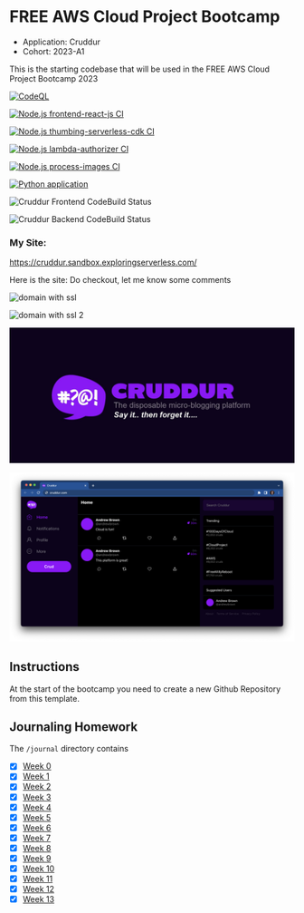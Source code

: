# FREE AWS Cloud Project Bootcamp

- Application: Cruddur
- Cohort: 2023-A1

This is the starting codebase that will be used in the FREE AWS Cloud Project Bootcamp 2023

[![CodeQL](https://github.com/aravindvcyber/aws-bootcamp-cruddur-2023/actions/workflows/github-code-scanning/codeql/badge.svg)](https://github.com/aravindvcyber/aws-bootcamp-cruddur-2023/actions/workflows/github-code-scanning/codeql)

[![Node.js frontend-react-js CI](https://github.com/aravindvcyber/aws-bootcamp-cruddur-2023/actions/workflows/node-js-frontend.yml/badge.svg)](https://github.com/aravindvcyber/aws-bootcamp-cruddur-2023/actions/workflows/node-js-frontend.yml)

[![Node.js thumbing-serverless-cdk CI](https://github.com/aravindvcyber/aws-bootcamp-cruddur-2023/actions/workflows/node-js-cdk.yml/badge.svg)](https://github.com/aravindvcyber/aws-bootcamp-cruddur-2023/actions/workflows/node-js-cdk.yml)

[![Node.js lambda-authorizer CI](https://github.com/aravindvcyber/aws-bootcamp-cruddur-2023/actions/workflows/node-js-lambda-authorizer.yml/badge.svg)](https://github.com/aravindvcyber/aws-bootcamp-cruddur-2023/actions/workflows/node-js-lambda-authorizer.yml)

[![Node.js process-images CI](https://github.com/aravindvcyber/aws-bootcamp-cruddur-2023/actions/workflows/node-js-process-images.yml/badge.svg)](https://github.com/aravindvcyber/aws-bootcamp-cruddur-2023/actions/workflows/node-js-process-images.yml)

[![Python application](https://github.com/aravindvcyber/aws-bootcamp-cruddur-2023/actions/workflows/python-app.yml/badge.svg)](https://github.com/aravindvcyber/aws-bootcamp-cruddur-2023/actions/workflows/python-app.yml)


![Cruddur Frontend CodeBuild Status](https://codebuild.ap-south-1.amazonaws.com/badges?uuid=eyJlbmNyeXB0ZWREYXRhIjoiRDlRRXorTjl6anpBZmpEYkJPSERCdSt1OEE2QUFyY253UXpSR20yTkhIM3FmZ1hodVNKYVNmNjRJMmVabFI5dHhEZGcrNXlMMmNPNFVTMk5TOC9XelBVPSIsIml2UGFyYW1ldGVyU3BlYyI6InVNMXZOTld4NFF4bys4UlciLCJtYXRlcmlhbFNldFNlcmlhbCI6Mn0%3D&branch=main)

![Cruddur Backend CodeBuild Status](https://codebuild.ap-south-1.amazonaws.com/badges?uuid=eyJlbmNyeXB0ZWREYXRhIjoiNXcrRDZ3akxYTFo3c2pjdHQ2NVFSWGNoSFB2REJFcXBlV1pPSEsyRE9xSXZWYVVXY3ZRdS9TVWZFS0lVWnQ1eEVMQjNSeW9nbFluRCt5aEI4N3JQWlU0PSIsIml2UGFyYW1ldGVyU3BlYyI6IlpLODdnSWJLMkZpUWtqdnAiLCJtYXRlcmlhbFNldFNlcmlhbCI6Mn0%3D&branch=main)

### My Site:

https://cruddur.sandbox.exploringserverless.com/

Here is the site: Do checkout, let me know some comments


![domain with ssl](https://dev-to-uploads.s3.amazonaws.com/uploads/articles/dwndcc6751daf961egqk.png)

![domain with ssl 2](https://dev-to-uploads.s3.amazonaws.com/uploads/articles/c2wzr3wubql9zjx4siyc.png)

![Cruddur Graphic](_docs/assets/cruddur-banner.jpg)

![Cruddur Screenshot](_docs/assets/cruddur-screenshot.png)

## Instructions

At the start of the bootcamp you need to create a new Github Repository from this template.

## Journaling Homework

The `/journal` directory contains

- [x] [Week 0](journal/week0.md)
- [x] [Week 1](journal/week1.md)
- [x] [Week 2](journal/week2.md)
- [x] [Week 3](journal/week3.md)
- [x] [Week 4](journal/week4.md)
- [x] [Week 5](journal/week5.md)
- [x] [Week 6](journal/week6.md)
- [x] [Week 7](journal/week6.md)
- [x] [Week 8](journal/week8.md)
- [x] [Week 9](journal/week9.md)
- [x] [Week 10](journal/week10.md)
- [x] [Week 11](journal/week11.md)
- [x] [Week 12](journal/week12.md)
- [x] [Week 13](journal/week13.md)